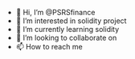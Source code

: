 - 👋 Hi, I’m @PSRSfinance
- 👀 I’m interested in solidity project
- 🌱 I’m currently learning solidity
- 💞️ I’m looking to collaborate on 
- 📫 How to reach me 

<!---
PSRSfinance/PSRSfinance is a ✨ special ✨ repository because its `README.md` (this file) appears on your GitHub profile.
You can click the Preview link to take a look at your changes.
--->
